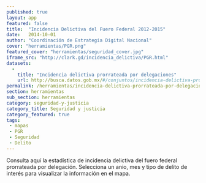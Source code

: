 ```yaml
---
published: true
layout: app
featured: false
title:  "Incidencia Delictiva del Fuero Federal 2012-2015"
date:   2014-10-01
author: "Coordinación de Estrategia Digital Nacional"
cover: "herramientas/PGR.png"
featured_cover: "herramientas/seguridad_cover.jpg"
iframe_src: "http://clark.gd/incidencia_delictiva/PGR.html"
datasets:
  -
    title: "Incidencia delictiva prorrateada por delegaciones"
    url: http://busca.datos.gob.mx/#/conjuntos/incidencia-delictiva-prorrateada-por-delegaciones
permalink: /herramientas/incidencia-delictiva-prorrateada-por-delegaciones.html
section: herramientas
sub_section: herramientas
category: seguridad-y-justicia
category_title: Seguridad y justicia
category_featured: true
tags:
 - mapas
 - PGR
 - Seguridad
 - Delito
---
```


Consulta aquí la estadística de incidencia delictiva del fuero federal prorrateada por delegación.
Selecciona un anio, mes y tipo de delito de interés para visualizar la información en el mapa.
